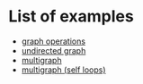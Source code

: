 # List of examples

- [graph operations](./directed.test.ts)
- [undirected graph](./undirected.test.ts)
- [multigraph](./multigraph.test.ts)
- [multigraph (self loops)](./multigraph-self.test.ts)
